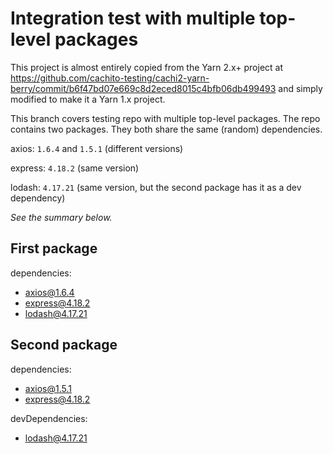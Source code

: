 # Integration test with multiple top-level packages

This project is almost entirely copied from the Yarn 2.x+ project at https://github.com/cachito-testing/cachi2-yarn-berry/commit/b6f47bd07e669c8d2eced8015c4bfb06db499493
and simply modified to make it a Yarn 1.x project.

This branch covers testing repo with multiple top-level packages.
The repo contains two packages. They both share the same (random) dependencies.

axios: `1.6.4` and `1.5.1` (different versions)

express: `4.18.2` (same version)

lodash: `4.17.21` (same version, but the second package has it as a dev dependency)

_See the summary below._

## First package

dependencies:

- axios@1.6.4
- express@4.18.2
- lodash@4.17.21

## Second package

dependencies:

- axios@1.5.1
- express@4.18.2

devDependencies:

- lodash@4.17.21
